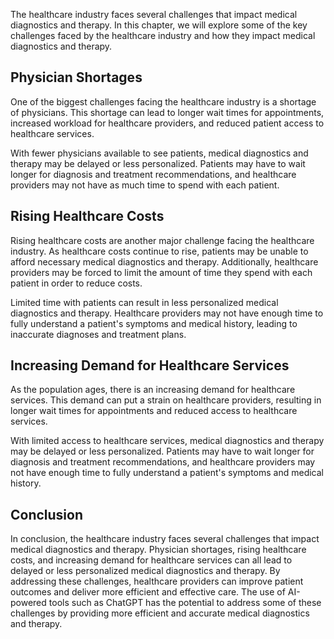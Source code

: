 
The healthcare industry faces several challenges that impact medical diagnostics and therapy. In this chapter, we will explore some of the key challenges faced by the healthcare industry and how they impact medical diagnostics and therapy.

Physician Shortages
-------------------

One of the biggest challenges facing the healthcare industry is a shortage of physicians. This shortage can lead to longer wait times for appointments, increased workload for healthcare providers, and reduced patient access to healthcare services.

With fewer physicians available to see patients, medical diagnostics and therapy may be delayed or less personalized. Patients may have to wait longer for diagnosis and treatment recommendations, and healthcare providers may not have as much time to spend with each patient.

Rising Healthcare Costs
-----------------------

Rising healthcare costs are another major challenge facing the healthcare industry. As healthcare costs continue to rise, patients may be unable to afford necessary medical diagnostics and therapy. Additionally, healthcare providers may be forced to limit the amount of time they spend with each patient in order to reduce costs.

Limited time with patients can result in less personalized medical diagnostics and therapy. Healthcare providers may not have enough time to fully understand a patient's symptoms and medical history, leading to inaccurate diagnoses and treatment plans.

Increasing Demand for Healthcare Services
-----------------------------------------

As the population ages, there is an increasing demand for healthcare services. This demand can put a strain on healthcare providers, resulting in longer wait times for appointments and reduced access to healthcare services.

With limited access to healthcare services, medical diagnostics and therapy may be delayed or less personalized. Patients may have to wait longer for diagnosis and treatment recommendations, and healthcare providers may not have enough time to fully understand a patient's symptoms and medical history.

Conclusion
----------

In conclusion, the healthcare industry faces several challenges that impact medical diagnostics and therapy. Physician shortages, rising healthcare costs, and increasing demand for healthcare services can all lead to delayed or less personalized medical diagnostics and therapy. By addressing these challenges, healthcare providers can improve patient outcomes and deliver more efficient and effective care. The use of AI-powered tools such as ChatGPT has the potential to address some of these challenges by providing more efficient and accurate medical diagnostics and therapy.
